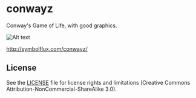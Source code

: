 # conwayz

Conway's Game of Life, with good graphics. 

![Alt text](http://symbolflux.com/images/conwayzscreen.png "Screenshot")

http://symbolflux.com/conwayz/

## License

See the [LICENSE](LICENSE) file for license rights and limitations (Creative Commons Attribution-NonCommercial-ShareAlike 3.0).

